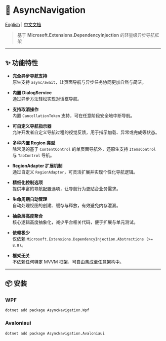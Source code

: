 # 🚀 AsyncNavigation

[English](./README.md) | [中文文档](./README_zh-cn.md)

> 基于 **Microsoft.Extensions.DependencyInjection** 的轻量级异步导航框架

---

## ✨ 功能特性

-  **完全异步导航支持**  
  原生支持 `async/await`，让页面导航与异步任务协同更加自然与简洁。

-  **内置 DialogService**  
  通过异步方法轻松实现对话框导航。

-  **支持取消操作**  
  内置 `CancellationToken` 支持，可在任意阶段安全地中断导航。

-  **可自定义导航指示器**  
  允许开发者自定义导航过程的视觉反馈，用于指示加载、异常或完成等状态。

-  **多种内置 Region 类型**  
  除常见的基于 `ContentControl` 的单页面导航外，还原生支持 `ItemsControl` 与 `TabControl` 导航。

-  **RegionAdapter 扩展机制**  
  通过自定义 `RegionAdapter`，可灵活扩展并实现个性化导航逻辑。

-  **精细化控制选项**  
  提供丰富的导航配置选项，让导航行为更贴合业务需求。

-  **生命周期自动管理**  
  自动处理视图的创建、缓存与释放，有效避免内存泄漏。

-  **抽象层高度聚合**  
  核心逻辑高度抽象化，减少平台相关代码，便于扩展与单元测试。

-  **依赖极少**  
  仅依赖 `Microsoft.Extensions.DependencyInjection.Abstractions (>= 8.0)`。

-  **框架无关**  
  不依赖任何特定 MVVM 框架，可自由集成至任意架构中。

---

## 📦 安装

### WPF
```bash
dotnet add package AsyncNavigation.Wpf
```

### Avaloniaui
```bash
dotnet add package AsyncNavigation.Avaloniaui
```
